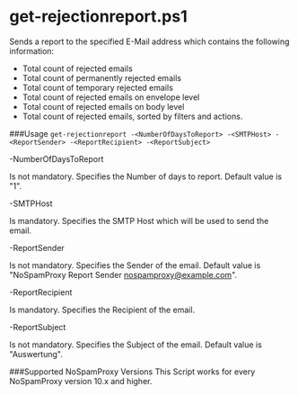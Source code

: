 # get-rejectionreport.ps1
Sends a report to the specified E-Mail address which contains the following information:
 - Total count of rejected emails
 - Total count of permanently rejected emails
 - Total count of temporary rejected emails
 - Total count of rejected emails on envelope level
 - Total count of rejected emails on body level
 - Total count of rejected emails, sorted by filters and actions.

###Usage
`get-rejectionreport -<NumberOfDaysToReport> -<SMTPHost> -<ReportSender> -<ReportRecipient> -<ReportSubject>`
  
-NumberOfDaysToReport

Is not mandatory. Specifies the Number of days to report. Default value is "1".

-SMTPHost

Is mandatory. Specifies the SMTP Host which will be used to send the email.

-ReportSender

Is not mandatory. Specifies the Sender of the email. Default value is "NoSpamProxy Report Sender <nospamproxy@example.com>".

-ReportRecipient

Is mandatory. Specifies the Recipient of the email.

-ReportSubject

Is not mandatory. Specifies the Subject of the email. Default value is "Auswertung".

###Supported NoSpamProxy Versions
This Script works for every NoSpamProxy version 10.x and higher.
